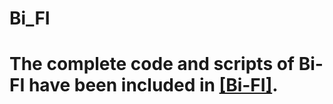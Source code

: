 # Bi_FI
# The complete code and scripts of Bi-FI have been included in [[Bi-FI]](https://github.com/zeg-datamining/Bi-FI/tree/master).
